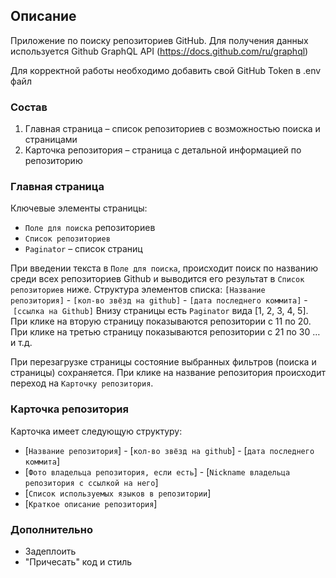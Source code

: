 ## Описание

Приложение по поиску репозиториев GitHub.
Для получения данных используется Github GraphQL API (https://docs.github.com/ru/graphql)

Для корректной работы необходимо добавить свой GitHub Token в .env файл

### Состав

1. Главная страница – список репозиториев с возможностью поиска и страницами
2. Карточка репозитория – страница с детальной информацией по репозиторию

### Главная страница

Ключевые элементы страницы:

- `Поле для поиска` репозиториев
- `Список репозиториев`
- `Paginator` – список страниц

При введении текста в `Поле для поиска`, происходит поиск по названию среди всех репозиториев Github и выводится его результат в `Список репозиториев` ниже.
Структура элементов списка:
`[Название репозитория]` - `[кол-во звёзд на github]` - `[дата последнего коммита]` - `[ссылка на Github]`
Внизу страницы есть `Paginator` вида [1, 2, 3, 4, 5].
При клике на вторую страницу показываются репозитории с 11 по 20. При клике на третью страницу показываются репозитории с 21 по 30 … и т.д.

При перезагрузке страницы состояние выбранных фильтров (поиска и страницы) сохраняется.
При клике на название репозитория происходит переход на `Карточку репозитория`.

### Карточка репозитория

Карточка имеет следующую структуру:
- [`Название репозитория`] - [`кол-во звёзд на github`] - [`дата последнего коммита`]
- [`Фото владельца репозитория, если есть`] - [`Nickname владельца репозитория с ссылкой на него`]
- [`Список используемых языков в репозитории`]
- [`Краткое описание репозитория`]

### Дополнительно

- Задеплоить
- "Причесать" код и стиль
